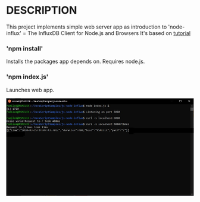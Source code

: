 # DESCRIPTION

This project implements simple web server app as introduction to 'node-influx' = The InfluxDB Client for Node.js and Browsers
It's based on [tutorial](https://node-influx.github.io/manual/tutorial.html)

### 'npm install'

Installs the packages app depends on. Requires node.js.

### 'npm index.js'

Launches web app.

![Terminal test](screenshots/node-influx.png)
